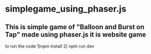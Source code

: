 # simplegame_using_phaser.js

## This is simple game of "Balloon and Burst on Tap" made using phaser.js it is website game
to run the code 
1)npm install
2) npm run dev
